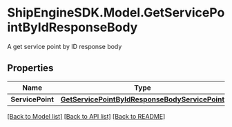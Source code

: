 # ShipEngineSDK.Model.GetServicePointByIdResponseBody
A get service point by ID response body

## Properties

Name | Type | Description | Notes
------------ | ------------- | ------------- | -------------
**ServicePoint** | [**GetServicePointByIdResponseBodyServicePoint**](GetServicePointByIdResponseBodyServicePoint.md) |  | [optional] 

[[Back to Model list]](../../README.md#documentation-for-models) [[Back to API list]](../../README.md#documentation-for-api-endpoints) [[Back to README]](../../README.md)

